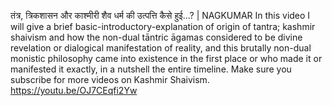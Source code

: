 तंत्र, त्रिकशासन और काश्मीरी शैव धर्म की उत्पत्ति कैसे हुई...? | NAGKUMAR
In this video I will give a brief basic-introductory-explanation of origin of tantra; kashmir shaivism and how the non-dual tāntric āgamas considered to be divine revelation or dialogical manifestation of reality, and this brutally non-dual monistic philosophy came into existence in the first place or who made it or manifested it exactly, in a nutshell the entire timeline. Make sure you subscribe for more videos on Kashmir Shaivism.
https://youtu.be/OJ7CEqfi2Yw
